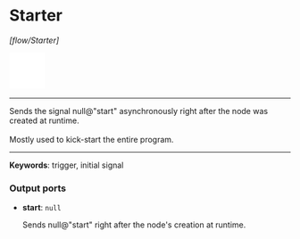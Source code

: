 # Starter

_[flow/Starter]_

![icon](</assets/icons/d6c7d254-d4ea-4185-a98a-29b8942d39cc.png>)

---

Sends the signal null@"start" asynchronously right after the node was created at runtime.<br>
<br>
Mostly used to kick-start the entire program.<br>

---

__Keywords__: trigger, initial signal

### Output ports

* __start__: ` null `

    Sends null@"start" right after the node's creation at runtime.<br>

